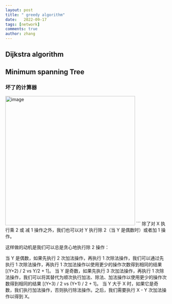 ```yaml
---
layout: post
title: " greedy algorithm"
date:   2022-09-17
tags: [network]
comments: true
author: zhang
---
```


## Dijkstra algorithm

## Minimum spanning Tree



### 坏了的计算器
<img width="405" alt="image" src="https://github.com/zhang-mickey/zhang-mickey.github.io/assets/145342600/ed743ebe-fb0c-406f-af57-a4d5781316bb">
```
除了对 X 执行乘 2 或 减 1 操作之外，我们也可以对 Y 执行除 2（当 Y 是偶数时）或者加 1 操作。

这样做的动机是我们可以总是贪心地执行除 2 操作：

当 Y 是偶数，如果先执行 2 次加法操作，再执行 1 次除法操作，我们可以通过先执行 1 次除法操作，再执行 1 次加法操作以使用更少的操作次数得到相同的结果 [(Y+2) / 2 vs Y/2 + 1]。
当 Y 是奇数，如果先执行 3 次加法操作，再执行 1 次除法操作，我们可以将其替代为顺次执行加法、除法、加法操作以使用更少的操作次数得到相同的结果 [(Y+3) / 2 vs (Y+1) / 2 + 1]。
当 Y 大于 X 时，如果它是奇数，我们执行加法操作，否则执行除法操作。之后，我们需要执行 X - Y 次加法操作以得到 X。

```
